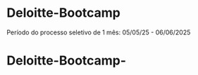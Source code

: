 # Deloitte-Bootcamp
Período do processo seletivo de 1 mês: 05/05/25 - 06/06/2025
# Deloitte-Bootcamp-
